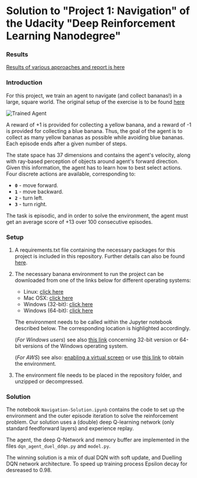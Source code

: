 [//]: # (Image References)

[image1]: https://user-images.githubusercontent.com/10624937/42135619-d90f2f28-7d12-11e8-8823-82b970a54d7e.gif "Trained Agent"

# Solution to "Project 1: Navigation" of the Udacity "Deep Reinforcement Learning Nanodegree"

### Results
[Results of various approaches and report is here](https://github.com/crazyleg/RL-banana-world/blob/master/Report.md)

### Introduction

For this project, we train an agent to navigate (and collect bananas!) in a large, square world. The original setup of the exercise is to be found [here](https://github.com/udacity/deep-reinforcement-learning/tree/master/p1_navigation)

![Trained Agent][image1]

A reward of +1 is provided for collecting a yellow banana, and a reward of -1 is provided for collecting a blue banana.  Thus, the goal of the agent is to collect as many yellow bananas as possible while avoiding blue bananas. Each episode ends after a given number of steps.

The state space has 37 dimensions and contains the agent's velocity, along with ray-based perception of objects around agent's forward direction. Given this information, the agent has to learn how to best select actions.  Four discrete actions are available, corresponding to:
- **`0`** - move forward.
- **`1`** - move backward.
- **`2`** - turn left.
- **`3`** - turn right.

The task is episodic, and in order to solve the environment, the agent must get an average score of +13 over 100 consecutive episodes.

### Setup

1. A requirements.txt file containing the necessary packages for this project is included in this repository. Further details can also be found [here](https://github.com/udacity/deep-reinforcement-learning/tree/master/).

2. The necessary banana environment to run the project can be downloaded from one of the links below for different operating systems:
    - Linux: [click here](https://s3-us-west-1.amazonaws.com/udacity-drlnd/P1/Banana/Banana_Linux.zip)
    - Mac OSX: [click here](https://s3-us-west-1.amazonaws.com/udacity-drlnd/P1/Banana/Banana.app.zip)
    - Windows (32-bit): [click here](https://s3-us-west-1.amazonaws.com/udacity-drlnd/P1/Banana/Banana_Windows_x86.zip)
    - Windows (64-bit): [click here](https://s3-us-west-1.amazonaws.com/udacity-drlnd/P1/Banana/Banana_Windows_x86_64.zip)

    The environment needs to be called within the Jupyter notebook described below. The corresponding location is highlighted accordingly.
    
    (_For Windows users_) see also [this link](https://support.microsoft.com/en-us/help/827218/how-to-determine-whether-a-computer-is-running-a-32-bit-version-or-64) concerning 32-bit version or 64-bit versions of the Windows operating system.

    (_For AWS_) see also: [enabling a virtual screen](https://github.com/Unity-Technologies/ml-agents/blob/master/docs/Training-on-Amazon-Web-Service.md) or use [this link](https://s3-us-west-1.amazonaws.com/udacity-drlnd/P1/Banana/Banana_Linux_NoVis.zip) to obtain the environment.

3. The environment file needs to be placed in the repository folder, and unzipped or decompressed.


### Solution

The notebook `Navigation-Solution.ipynb` contains the code to set up the environment and the outer episode iteration to solve the reinforcement problem. Our solution uses a (double) deep Q-learning network (only standard feedforward layers) and experience replay.

The agent, the deep Q-Network and memory buffer are implemented in the files `dqn_agent_duel_ddqn.py` and `model.py`. 

The winning solution is a mix of dual DQN with soft update, and Duelling DQN network architecture. To speed up training process Epsilon decay for desreased to 0.98.
